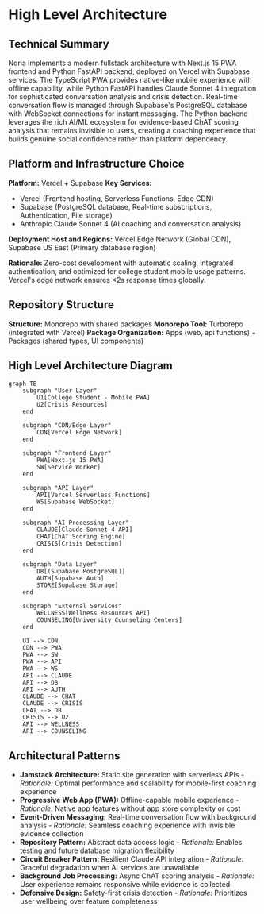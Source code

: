 # High Level Architecture

## Technical Summary

Noria implements a modern fullstack architecture with Next.js 15 PWA frontend and Python FastAPI backend, deployed on Vercel with Supabase services. The TypeScript PWA provides native-like mobile experience with offline capability, while Python FastAPI handles Claude Sonnet 4 integration for sophisticated conversation analysis and crisis detection. Real-time conversation flow is managed through Supabase's PostgreSQL database with WebSocket connections for instant messaging. The Python backend leverages the rich AI/ML ecosystem for evidence-based ChAT scoring analysis that remains invisible to users, creating a coaching experience that builds genuine social confidence rather than platform dependency.

## Platform and Infrastructure Choice

**Platform:** Vercel + Supabase
**Key Services:** 
- Vercel (Frontend hosting, Serverless Functions, Edge CDN)
- Supabase (PostgreSQL database, Real-time subscriptions, Authentication, File storage)
- Anthropic Claude Sonnet 4 (AI coaching and conversation analysis)

**Deployment Host and Regions:** Vercel Edge Network (Global CDN), Supabase US East (Primary database region)

**Rationale:** Zero-cost development with automatic scaling, integrated authentication, and optimized for college student mobile usage patterns. Vercel's edge network ensures <2s response times globally.

## Repository Structure

**Structure:** Monorepo with shared packages
**Monorepo Tool:** Turborepo (integrated with Vercel)
**Package Organization:** Apps (web, api functions) + Packages (shared types, UI components)

## High Level Architecture Diagram

```mermaid
graph TB
    subgraph "User Layer"
        U1[College Student - Mobile PWA]
        U2[Crisis Resources]
    end
    
    subgraph "CDN/Edge Layer"
        CDN[Vercel Edge Network]
    end
    
    subgraph "Frontend Layer"
        PWA[Next.js 15 PWA]
        SW[Service Worker]
    end
    
    subgraph "API Layer"
        API[Vercel Serverless Functions]
        WS[Supabase WebSocket]
    end
    
    subgraph "AI Processing Layer"
        CLAUDE[Claude Sonnet 4 API]
        CHAT[ChAT Scoring Engine]
        CRISIS[Crisis Detection]
    end
    
    subgraph "Data Layer"
        DB[(Supabase PostgreSQL)]
        AUTH[Supabase Auth]
        STORE[Supabase Storage]
    end
    
    subgraph "External Services"
        WELLNESS[Wellness Resources API]
        COUNSELING[University Counseling Centers]
    end
    
    U1 --> CDN
    CDN --> PWA
    PWA --> SW
    PWA --> API
    PWA --> WS
    API --> CLAUDE
    API --> DB
    API --> AUTH
    CLAUDE --> CHAT
    CLAUDE --> CRISIS
    CHAT --> DB
    CRISIS --> U2
    API --> WELLNESS
    API --> COUNSELING
```

## Architectural Patterns

- **Jamstack Architecture:** Static site generation with serverless APIs - _Rationale:_ Optimal performance and scalability for mobile-first coaching experience
- **Progressive Web App (PWA):** Offline-capable mobile experience - _Rationale:_ Native app features without app store complexity or cost
- **Event-Driven Messaging:** Real-time conversation flow with background analysis - _Rationale:_ Seamless coaching experience with invisible evidence collection
- **Repository Pattern:** Abstract data access logic - _Rationale:_ Enables testing and future database migration flexibility
- **Circuit Breaker Pattern:** Resilient Claude API integration - _Rationale:_ Graceful degradation when AI services are unavailable
- **Background Job Processing:** Async ChAT scoring analysis - _Rationale:_ User experience remains responsive while evidence is collected
- **Defensive Design:** Safety-first crisis detection - _Rationale:_ Prioritizes user wellbeing over feature completeness
